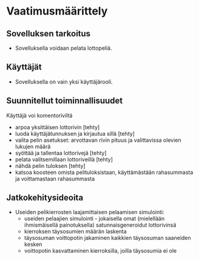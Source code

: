 # Vaatimusmäärittely

## Sovelluksen tarkoitus

- Sovelluksella voidaan pelata lottopeliä.

## Käyttäjät

- Sovelluksella on vain yksi käyttäjärooli.

## Suunnitellut toiminnallisuudet

Käyttäjä voi komentoriviltä
- arpoa yksittäisen lottorivin [tehty]
- luoda käyttäjätunnuksen ja kirjautua sillä [tehty]
- valita pelin asetukset: arvottavan rivin pituus ja valittavissa olevien lukujen määrä
- syöttää ja tallentaa lottorivejä [tehty]
- pelata valitsemillaan lottoriveillä [tehty]
- nähdä pelin tuloksen [tehty]
- katsoa koosteen omista pelituloksistaan, käyttämästään rahasummasta ja voittamastaan rahasummasta

## Jatkokehitysideoita

- Useiden pelikierrosten laajamittaisen pelaamisen simulointi: 
  - useiden pelaajien simulointi - jokaisella omat (mielellään ihmismäisellä painotuksella) satunnaisgeneroidut lottorivinsä
  - kierroksen täysosumien määrän laskenta
  - täysosuman voittopotin jakaminen kaikkien täysosuman saaneiden kesken
  - voittopotin kasvattaminen kierroksilla, joilla täysosumia ei ole

